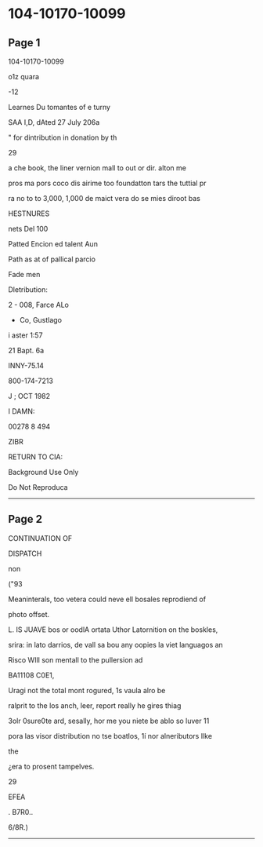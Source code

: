 # 104-10170-10099

## Page 1

104-10170-10099

o1z quara

-12

Learnes Du tomantes of e turny

SAA I,D, dAted 27 July 206a

" for dintribution in donation by th

29

a che book, the liner vernion mall to out or dir. alton me

pros ma pors coco dis airime too foundatton tars the tuttial pr

ra no to to 3,000, 1,000 de maict vera do se mies diroot bas

HESTNURES

nets Del 100

Patted Encion ed talent Aun

Path as at of pallical parcio

Fade men

Dletribution:

2 - 008, Farce ALo

- Co, Gustlago

i aster 1:57

21 Bapt. 6a

INNY-75.14

800-174-7213

J ; OCT 1982

I DAMN:

00278 8 494

ZIBR

RETURN TO CIA:

Background Use Only

Do Not Reproduca

---

## Page 2

CONTINUATION OF

DISPATCH

non

("93

Meaninterals, too vetera could neve ell bosales reprodiend of

photo offset.

L. IS JUAVE bos or oodlA ortata Uthor Latornition on the boskles,

srira: in lato darrios, de vall sa bou any oopies la viet languagos an

Risco WIll son mentall to the pullersion ad

BA11108 C0E1,

Uragi not the total mont rogured, 1s vaula alro be

ralprit to the los anch, leer, report really he gires thiag

3olr 0sure0te ard, sesally, hor me you niete be ablo so luver 11

pora las visor distribution no tse boatlos, 1í nor alneributors Ilke

the

¿era to prosent tampelves.

29

EFEA

. B7R0..

6/8R.)

---

